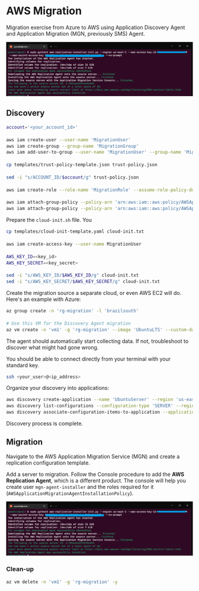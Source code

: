# AWS Migration

Migration exercise from Azure to AWS using Application Discovery Agent and Application Migration (MGN, previously SMS) Agent.

<img src="migration-agent.png" width=700 />

## Discovery

```sh
account='<your_account_id>'

aws iam create-user --user-name 'MigrationUser'
aws iam create-group --group-name 'MigrationGroup'
aws iam add-user-to-group --user-name 'MigrationUser' --group-name 'MigrationGroup'

cp templates/trust-policy-template.json trust-policy.json

sed -i "s/ACCOUNT_ID/$account/g" trust-policy.json

aws iam create-role --role-name 'MigrationRole' --assume-role-policy-document 'file://trust-policy.json'

aws iam attach-group-policy --policy-arn 'arn:aws:iam::aws:policy/AWSApplicationDiscoveryServiceFullAccess' --group-name 'MigrationGroup'
aws iam attach-group-policy --policy-arn 'arn:aws:iam::aws:policy/AWSApplicationDiscoveryAgentAccess' --group-name 'MigrationGroup'
```

Prepare the `cloud-init.sh` file. You

```sh
cp templates/cloud-init-template.yaml cloud-init.txt

aws iam create-access-key --user-name MigrationUser

AWS_KEY_ID=<key_id>
AWS_KEY_SECRET=<key_secret>

sed -i "s/AWS_KEY_ID/$AWS_KEY_ID/g" cloud-init.txt
sed -i "s/AWS_KEY_SECRET/$AWS_KEY_SECRET/g" cloud-init.txt
```

Create the migration source a separate cloud, or even AWS EC2 will do. Here's an example with Azure:

```sh
az group create -n 'rg-migration' -l 'brazilsouth'

# Use this VM for the Discovery Agent migration
az vm create -n 'vm1' -g 'rg-migration' --image 'UbuntuLTS' --custom-data 'cloud-init.txt'
```

The agent should automatically start collecting data. If not, troubleshoot to discover what might had gone wrong.

You should be able to connect directly from your terminal with your standard key.

```sh
ssh <your_user>@<ip_address>
```
Organize your discovery into applications:

```sh
aws discovery create-application --name 'UbuntuServer' --region 'us-east-1'
aws discovery list-configurations --configuration-type 'SERVER' --region 'us-east-1'
aws discovery associate-configuration-items-to-application --application-configuration-id '<value>' --configuration-ids '<value>' --region 'us-east-1'
```

Discovery process is complete.

## Migration

Navigate to the AWS Application Migration Service (MGN) and create a replication configuration template.

Add a server to migration. Follow the Console procedure to add the **AWS Replication Agent**, which is a different product. The console will help you create user `mgn-agent-installer` and the roles required for it (`AWSApplicationMigrationAgentInstallationPolicy`).

<img src="migration-agent.png" width=700 />

### Clean-up

```sh
az vm delete -n 'vm1' -g 'rg-migration' -y
```